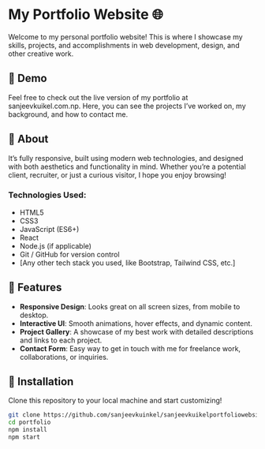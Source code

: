 # My Portfolio Website 🌐

Welcome to my personal portfolio website! This is where I showcase my skills, projects, and accomplishments in web development, design, and other creative work.

## 🚀 Demo

Feel free to check out the live version of my portfolio at sanjeevkuikel.com.np. Here, you can see the projects I’ve worked on, my background, and how to contact me.

## 📖 About

It’s fully responsive, built using modern web technologies, and designed with both aesthetics and functionality in mind. Whether you’re a potential client, recruiter, or just a curious visitor, I hope you enjoy browsing!

### Technologies Used:

- HTML5
- CSS3
- JavaScript (ES6+)
- React
- Node.js (if applicable)
- Git / GitHub for version control
- [Any other tech stack you used, like Bootstrap, Tailwind CSS, etc.]

## 📄 Features

- **Responsive Design**: Looks great on all screen sizes, from mobile to desktop.
- **Interactive UI**: Smooth animations, hover effects, and dynamic content.
- **Project Gallery**: A showcase of my best work with detailed descriptions and links to each project.
- **Contact Form**: Easy way to get in touch with me for freelance work, collaborations, or inquiries.

## 🔧 Installation

Clone this repository to your local machine and start customizing!

```bash
git clone https://github.com/sanjeevkuinkel/sanjeevkuikelportfoliowebsite.git
cd portfolio
npm install
npm start
```

